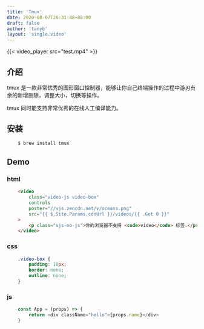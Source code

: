 ```yaml
---
title: 'Tmux'
date: 2020-08-07T20:31:48+08:00
draft: false
author: 'tanyb'
layout: 'single.video'
---
```


{{< video_player src="test.mp4"  >}}

## 介绍

tmux 是一款非常优秀的图形窗口控制器，能够让你自己终端操作的过程中游刃有余的新增删除，调整大小，切换等操作。

tmux 同时能支持非常优秀的在线人工编译能力。

## 安装

```bash
    $ brew install tmux
```

## Demo

### html

```html
    <video
        class="video-js video-box"
        controls
        poster="//vjs.zencdn.net/v/oceans.png"
        src="{{ $.Site.Params.cdnUrl }}/videos/{{ .Get 0 }}"
    >
        <p class="vjs-no-js">你的浏览器不支持 <code>video</code> 标签.</p>
    </video>
```

### css

```css
    .video-box {
        padding: 10px;
        border: none;
        outline: none;
    }
```

### js

```javascript
    const App = (props) => {
        return <div className="hello">{props.name}</div>
    }
```